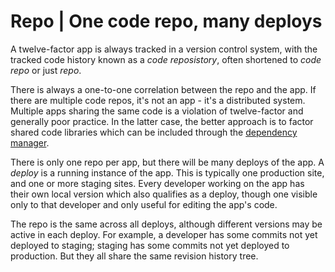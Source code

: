 Repo | One code repo, many deploys
==================================

A twelve-factor app is always tracked in a version control system, with the tracked code history known as a *code reposistory*, often shortened to *code repo* or just *repo*.

There is always a one-to-one correlation between the repo and the app.  If there are multiple code repos, it's not an app - it's a distributed system.  Multiple apps sharing the same code is a violation of twelve-factor and generally poor practice.  In the latter case, the better approach is to factor shared code libraries which can be included through the [dependency manager](#).

There is only one repo per app, but there will be many deploys of the app.  A *deploy* is a running instance of the app.  This is typically one production site, and one or more staging sites.  Every developer working on the app has their own local version which also qualifies as a deploy, though one visible only to that developer and only useful for editing the app's code.

The repo is the same across all deploys, although different versions may be active in each deploy.  For example, a developer has some commits not yet deployed to staging; staging has some commits not yet deployed to production.  But they all share the same revision history tree.

